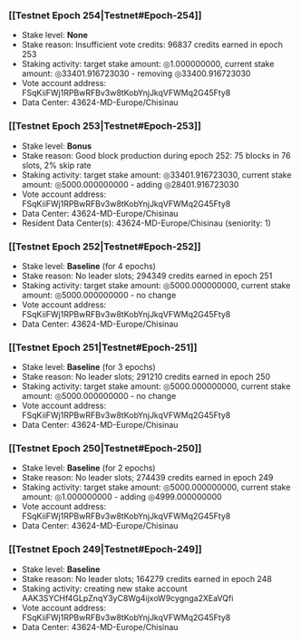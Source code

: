 ### [[Testnet Epoch 254|Testnet#Epoch-254]]
* Stake level: **None**
* Stake reason: Insufficient vote credits: 96837 credits earned in epoch 253
* Staking activity: target stake amount: ◎1.000000000, current stake amount: ◎33401.916723030 - removing ◎33400.916723030
* Vote account address: FSqKiiFWj1RPBwRFBv3w8tKobYnjJkqVFWMq2G45Fty8
* Data Center: 43624-MD-Europe/Chisinau
### [[Testnet Epoch 253|Testnet#Epoch-253]]
* Stake level: **Bonus**
* Stake reason: Good block production during epoch 252: 75 blocks in 76 slots, 2% skip rate
* Staking activity: target stake amount: ◎33401.916723030, current stake amount: ◎5000.000000000 - adding ◎28401.916723030
* Vote account address: FSqKiiFWj1RPBwRFBv3w8tKobYnjJkqVFWMq2G45Fty8
* Data Center: 43624-MD-Europe/Chisinau
* Resident Data Center(s): 43624-MD-Europe/Chisinau (seniority: 1)
### [[Testnet Epoch 252|Testnet#Epoch-252]]
* Stake level: **Baseline** (for 4 epochs)
* Stake reason: No leader slots; 294349 credits earned in epoch 251
* Staking activity: target stake amount: ◎5000.000000000, current stake amount: ◎5000.000000000 - no change
* Vote account address: FSqKiiFWj1RPBwRFBv3w8tKobYnjJkqVFWMq2G45Fty8
* Data Center: 43624-MD-Europe/Chisinau
### [[Testnet Epoch 251|Testnet#Epoch-251]]
* Stake level: **Baseline** (for 3 epochs)
* Stake reason: No leader slots; 291210 credits earned in epoch 250
* Staking activity: target stake amount: ◎5000.000000000, current stake amount: ◎5000.000000000 - no change
* Vote account address: FSqKiiFWj1RPBwRFBv3w8tKobYnjJkqVFWMq2G45Fty8
* Data Center: 43624-MD-Europe/Chisinau
### [[Testnet Epoch 250|Testnet#Epoch-250]]
* Stake level: **Baseline** (for 2 epochs)
* Stake reason: No leader slots; 274439 credits earned in epoch 249
* Staking activity: target stake amount: ◎5000.000000000, current stake amount: ◎1.000000000 - adding ◎4999.000000000
* Vote account address: FSqKiiFWj1RPBwRFBv3w8tKobYnjJkqVFWMq2G45Fty8
* Data Center: 43624-MD-Europe/Chisinau
### [[Testnet Epoch 249|Testnet#Epoch-249]]
* Stake level: **Baseline**
* Stake reason: No leader slots; 164279 credits earned in epoch 248
* Staking activity: creating new stake account AAK3SYCHf4GLpZnqY3yC8Wg4ijxoW9cygnga2XEaVQfi
* Vote account address: FSqKiiFWj1RPBwRFBv3w8tKobYnjJkqVFWMq2G45Fty8
* Data Center: 43624-MD-Europe/Chisinau